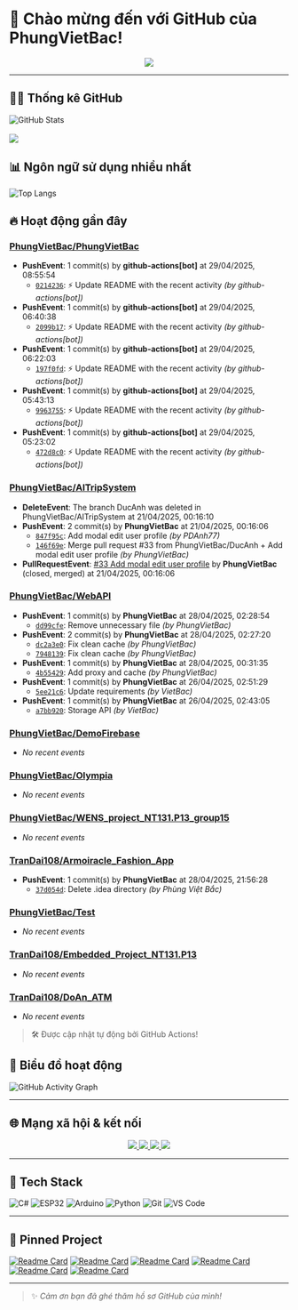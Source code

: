 # 👋 Chào mừng đến với GitHub của PhungVietBac!

<p align="center">
  <img src="https://readme-typing-svg.demolab.com/?lines=Welcome+to+my+GitHub!;I+love+Programming;AI+%7C+FullStack+%7C+Android+%7C+Desktop;Let's+build+something+awesome!&center=true&width=500&height=45&color=F7971E&vCenter=true&size=22">
</p>

---

## 🧑‍💻 Thống kê GitHub

![GitHub Stats](https://github-readme-stats.vercel.app/api?username=PhungVietBac&show_icons=true&theme=radical)
<br><br>
![](https://nirzak-streak-stats.vercel.app/?user=PhungVietBac&theme=radical)

## 📊 Ngôn ngữ sử dụng nhiều nhất

![Top Langs](https://github-readme-stats.vercel.app/api/top-langs/?username=PhungVietBac&layout=compact&theme=radical)

## 🔥 Hoạt động gần đây

<!--START_SECTION:activity-->
### [PhungVietBac/PhungVietBac](https://github.com/PhungVietBac/PhungVietBac)
- **PushEvent**: 1 commit(s) by **github-actions[bot]** at 29/04/2025, 08:55:54
  - [`0214236`](https://github.com/PhungVietBac/PhungVietBac/commit/021423664b985448114d7c7c5fe93facd5b4e991): ⚡ Update README with the recent activity _(by github-actions[bot])_
- **PushEvent**: 1 commit(s) by **github-actions[bot]** at 29/04/2025, 06:40:38
  - [`2099b17`](https://github.com/PhungVietBac/PhungVietBac/commit/2099b17ccd2d7efd6332fa1bce7e6e34007f8535): ⚡ Update README with the recent activity _(by github-actions[bot])_
- **PushEvent**: 1 commit(s) by **github-actions[bot]** at 29/04/2025, 06:22:03
  - [`197f0fd`](https://github.com/PhungVietBac/PhungVietBac/commit/197f0fd0e8d7fc67999fc377c08b03fcc7156062): ⚡ Update README with the recent activity _(by github-actions[bot])_
- **PushEvent**: 1 commit(s) by **github-actions[bot]** at 29/04/2025, 05:43:13
  - [`9963755`](https://github.com/PhungVietBac/PhungVietBac/commit/9963755468da5756fb2113234e4790b41041577b): ⚡ Update README with the recent activity _(by github-actions[bot])_
- **PushEvent**: 1 commit(s) by **github-actions[bot]** at 29/04/2025, 05:23:02
  - [`472d8c0`](https://github.com/PhungVietBac/PhungVietBac/commit/472d8c0f7cc28be10d22bf6ce09d0857f6e53ca5): ⚡ Update README with the recent activity _(by github-actions[bot])_

### [PhungVietBac/AITripSystem](https://github.com/PhungVietBac/AITripSystem)
- **DeleteEvent**: The branch DucAnh was deleted in PhungVietBac/AITripSystem at 21/04/2025, 00:16:10
- **PushEvent**: 2 commit(s) by **PhungVietBac** at 21/04/2025, 00:16:06
  - [`847f95c`](https://github.com/PhungVietBac/AITripSystem/commit/847f95c60d7f87ea3425105cef8bf1d1e6cdd3f0): Add modal edit user profile _(by PDAnh77)_
  - [`146f69e`](https://github.com/PhungVietBac/AITripSystem/commit/146f69e5f7273bb7cb4720654a70e86a87cfe750): Merge pull request #33 from PhungVietBac/DucAnh + Add modal edit user profile _(by PhungVietBac)_
- **PullRequestEvent**: [#33 Add modal edit user profile](https://github.com/PhungVietBac/AITripSystem/pull/33) by **PhungVietBac** (closed, merged) at 21/04/2025, 00:16:06

### [PhungVietBac/WebAPI](https://github.com/PhungVietBac/WebAPI)
- **PushEvent**: 1 commit(s) by **PhungVietBac** at 28/04/2025, 02:28:54
  - [`dd99cfe`](https://github.com/PhungVietBac/WebAPI/commit/dd99cfeebae02a0c851129cadc978173b184584e): Remove unnecessary file _(by PhungVietBac)_
- **PushEvent**: 2 commit(s) by **PhungVietBac** at 28/04/2025, 02:27:20
  - [`dc2a3e0`](https://github.com/PhungVietBac/WebAPI/commit/dc2a3e08a0754bea523774b09ceaf5c53747e353): Fix clean cache _(by PhungVietBac)_
  - [`7948139`](https://github.com/PhungVietBac/WebAPI/commit/7948139c96a3660737a2b7ab0c9894ce784a8537): Fix clean cache _(by PhungVietBac)_
- **PushEvent**: 1 commit(s) by **PhungVietBac** at 28/04/2025, 00:31:35
  - [`4b55429`](https://github.com/PhungVietBac/WebAPI/commit/4b55429f7ecbd428b7b5c6294f937c85c5818943): Add proxy and cache _(by PhungVietBac)_
- **PushEvent**: 1 commit(s) by **PhungVietBac** at 26/04/2025, 02:51:29
  - [`5ee21c6`](https://github.com/PhungVietBac/WebAPI/commit/5ee21c6d6740e9c257d8ebd21412b5003d99c9bf): Update requirements _(by VietBac)_
- **PushEvent**: 1 commit(s) by **PhungVietBac** at 26/04/2025, 02:43:05
  - [`a7bb920`](https://github.com/PhungVietBac/WebAPI/commit/a7bb920343978eeb6b5ad87486119bc3856037a0): Storage API _(by VietBac)_

### [PhungVietBac/DemoFirebase](https://github.com/PhungVietBac/DemoFirebase)
- _No recent events_

### [PhungVietBac/Olympia](https://github.com/PhungVietBac/Olympia)
- _No recent events_

### [PhungVietBac/WENS_project_NT131.P13_group15](https://github.com/PhungVietBac/WENS_project_NT131.P13_group15)
- _No recent events_

### [TranDai108/Armoiracle_Fashion_App](https://github.com/TranDai108/Armoiracle_Fashion_App)
- **PushEvent**: 1 commit(s) by **PhungVietBac** at 28/04/2025, 21:56:28
  - [`37d054d`](https://github.com/TranDai108/Armoiracle_Fashion_App/commit/37d054d992043f49d32547b53eaacf947478599a): Delete .idea directory _(by Phùng Việt Bắc)_

### [PhungVietBac/Test](https://github.com/PhungVietBac/Test)
- _No recent events_

### [TranDai108/Embedded_Project_NT131.P13](https://github.com/TranDai108/Embedded_Project_NT131.P13)
- _No recent events_

### [TranDai108/DoAn_ATM](https://github.com/TranDai108/DoAn_ATM)
- _No recent events_

<!--END_SECTION:activity-->

> 🛠️ Được cập nhật tự động bởi GitHub Actions!

## 🧭 Biểu đồ hoạt động

![GitHub Activity Graph](https://github-readme-activity-graph.vercel.app/graph?username=PhungVietBac&theme=github-compact)

---

## 🌐 Mạng xã hội & kết nối

<p align="center">
  <a href="https://www.linkedin.com/in/b%E1%BA%AFc-ph%C3%B9ng-vi%E1%BB%87t-396674298/" target="_blank">
    <img src="https://img.shields.io/badge/-LinkedIn-0077B5?style=for-the-badge&logo=linkedin&logoColor=white" />
  </a>
  <a href="mailto:bacphungviet@gmail.com">
    <img src="https://img.shields.io/badge/-Gmail-D14836?style=for-the-badge&logo=gmail&logoColor=white" />
  </a>
  <a href="https://github.com/PhungVietBac">
    <img src="https://img.shields.io/badge/-GitHub-181717?style=for-the-badge&logo=github&logoColor=white" />
  </a>
  <a href="https://www.facebook.com/bac.phungviet.92" target="_blank">
    <img src="https://img.shields.io/badge/-Facebook-1877F2?style=for-the-badge&logo=facebook&logoColor=white" />
  </a>
</p>

---

## 🧰 Tech Stack

![C#](https://img.shields.io/badge/-CSharp-239120?style=flat&logo=c-sharp&logoColor=white)
![ESP32](https://img.shields.io/badge/-ESP32-FF5722?style=flat&logo=esphome&logoColor=white)
![Arduino](https://img.shields.io/badge/-Arduino-00979D?style=flat&logo=arduino&logoColor=white)
![Python](https://img.shields.io/badge/-Python-3776AB?style=flat&logo=python&logoColor=white)
![Git](https://img.shields.io/badge/-Git-F05032?style=flat&logo=git&logoColor=white)
![VS Code](https://img.shields.io/badge/-VSCode-007ACC?style=flat&logo=visual-studio-code&logoColor=white)

---

## 📌 Pinned Project

[![Readme Card](https://github-readme-stats.vercel.app/api/pin/?username=PhungVietBac&repo=AITripSystem&theme=radical)](https://github.com/PhungVietBac/AITripSystem)
[![Readme Card](https://github-readme-stats.vercel.app/api/pin/?username=PhungVietBac&repo=WebAPI&theme=radical)](https://github.com/PhungVietBac/WebAPI)
[![Readme Card](https://github-readme-stats.vercel.app/api/pin/?username=PhungVietBac&repo=DemoFirebase&theme=radical)](https://github.com/PhungVietBac/DemoFirebase)
[![Readme Card](https://github-readme-stats.vercel.app/api/pin/?username=PhungVietBac&repo=Olympia&theme=radical)](https://github.com/PhungVietBac/Olympia)
[![Readme Card](https://github-readme-stats.vercel.app/api/pin/?username=PhungVietBac&repo=WENS_project_NT131.P13_group15&theme=radical)](https://github.com/PhungVietBac/WENS_project_NT131.P13_group15)
[![Readme Card](https://github-readme-stats.vercel.app/api/pin/?username=TranDai108&repo=Armoiracle_Fashion_App&theme=radical)](https://github.com/TranDai108/Armoiracle_Fashion_App)

---

> ✨ *Cảm ơn bạn đã ghé thăm hồ sơ GitHub của mình!*
